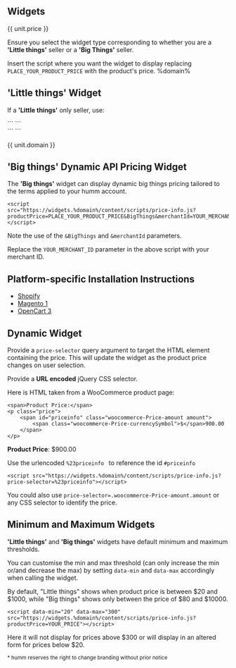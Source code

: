 ## Widgets

{{ unit.price }}

Ensure you select the widget type corresponding to whether you are a **'Little things'** seller or a **'Big Things'** seller.

Insert the script where you want the widget to display replacing <code>PLACE_YOUR_PRODUCT_PRICE</code> with the product's price.
%domain%
## 'Little things' Widget

If a **'Little things'** only seller, use:
<div style=display:%nz-only%>
```
<script src="https://widgets.{{ domain }}/content/scripts/price-info.js?productPrice=PLACE_YOUR_PRODUCT_PRICE&little=f5"></script>
```
<script src="https://widgets.{{ domain }}/content/scripts/price-info.js?productPrice=100&little=F5"></script>
</div>

<div style=display:%au-only%>
```
<script src="https://widgets.{{ domain }}/content/scripts/price-info.js?productPrice=PLACE_YOUR_PRODUCT_PRICE&LittleOnly"></script>
```
<script src="https://widgets.{{ domain }}/content/scripts/price-info.js?productPrice=100&LittleOnly"></script>
</div>

{{ unit.domain }}

<!--
#### For 10 weekly payments:
```
<script src="https://widgets.%domain%/content/scripts/price-info.js?productPrice=PLACE_YOUR_PRODUCT_PRICE&little=w10"></script>
```
<script src="https://widgets.%domain%/content/scripts/price-info.js?productPrice=100&little=W10"></script>
Note the use of <code>&little=f5</code> or <code>&little=w10</code> parameter.
-->

## 'Big things' Dynamic API Pricing Widget

The **'Big things'** widget can display dynamic big things pricing tailored to the terms applied to your humm account.

``` 
<script
src="https://widgets.%domain%/content/scripts/price-info.js?productPrice=PLACE_YOUR_PRODUCT_PRICE&BigThings&merchantId=YOUR_MERCHANT_ID"></script>
```

Note the use of the <code>&BigThings</code> and <code>&merchantId</code> parameters.

Replace the <code>YOUR_MERCHANT_ID</code> parameter in the above script with your merchant ID. 

<script
src="https://widgets.%domain%/content/scripts/price-info.js?productPrice=1500&BigThings&merchantId=30132859"></script>


## Platform-specific Installation Instructions
* [Shopify](/widgets/price-info/shopify_nz)
* [Magento 1](/widgets/price-info/magento_1_nz)
* [OpenCart 3](/widgets/price-info/opencart_3_nz)


## Dynamic Widget

Provide a ```price-selector``` query argument to target the HTML element containing the price. This will update the widget as the product price changes on user selection.

Provide a **URL encoded** jQuery CSS selector.

Here is HTML taken from a WooCommerce product page:

```
<span>Product Price:</span>
<p class="price">
    <span id="priceinfo" class="woocommerce-Price-amount amount">
        <span class="woocommerce-Price-currencySymbol">$</span>900.00
    </span>
</p>
```

<p class="price">
    <span><strong>Product Price</strong>:</span>
    <span id="priceinfo" class="woocommerce-Price-amount amount">
        <span class="woocommerce-Price-currencySymbol">$</span>900.00
    </span>
</p>

Use the urlencoded ```%23priceinfo ``` to reference the id ```#priceinfo```

<script src="https://widgets.%domain%/content/scripts/price-info.js?price-selector=%23priceinfo"></script>
```
<script src="https://widgets.%domain%/content/scripts/price-info.js?price-selector=%23priceinfo"></script>
```

You could also use ```price-selector=.woocommerce-Price-amount.amount``` or any CSS selector to identify the price.

## Minimum and Maximum Widgets

**'Little things'** and **'Big things'** widgets have default minimum and maximum thresholds.

You can customise the min and max threshold (can only increase the min or/and decrease the max) by setting ```data-min``` and ```data-max``` accordingly when calling the widget.

<p style=display:%nz-only%>
    By default, "Little things" shows when product price is between $20 and $1000, while "Big things" shows only between the price of $80 and $10000.
</p>

```
<script data-min="20" data-max="300" src="https://widgets.%domain%/content/scripts/price-info.js?productPrice=YOUR_PRICE"></script>
```
Here it will not display for prices above $300 or will display in an altered form for prices below $20.

<small>* humm reserves the right to change branding without prior notice</small>

